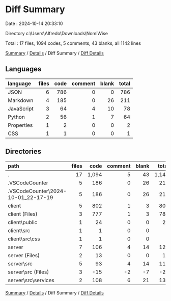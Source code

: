 # Diff Summary

Date : 2024-10-14 20:33:10

Directory c:\\Users\\Alfredo\\Downloads\\NomiWise

Total : 17 files,  1094 codes, 5 comments, 43 blanks, all 1142 lines

[Summary](results.md) / [Details](details.md) / Diff Summary / [Diff Details](diff-details.md)

## Languages
| language | files | code | comment | blank | total |
| :--- | ---: | ---: | ---: | ---: | ---: |
| JSON | 6 | 786 | 0 | 0 | 786 |
| Markdown | 4 | 185 | 0 | 26 | 211 |
| JavaScript | 3 | 64 | 4 | 10 | 78 |
| Python | 2 | 56 | 1 | 7 | 64 |
| Properties | 1 | 2 | 0 | 0 | 2 |
| CSS | 1 | 1 | 0 | 0 | 1 |

## Directories
| path | files | code | comment | blank | total |
| :--- | ---: | ---: | ---: | ---: | ---: |
| . | 17 | 1,094 | 5 | 43 | 1,142 |
| .VSCodeCounter | 5 | 186 | 0 | 26 | 212 |
| .VSCodeCounter\\2024-10-01_22-17-19 | 5 | 186 | 0 | 26 | 212 |
| client | 5 | 802 | 1 | 3 | 806 |
| client (Files) | 3 | 777 | 1 | 3 | 781 |
| client\\public | 1 | 24 | 0 | 0 | 24 |
| client\\src | 1 | 1 | 0 | 0 | 1 |
| client\\src\\css | 1 | 1 | 0 | 0 | 1 |
| server | 7 | 106 | 4 | 14 | 124 |
| server (Files) | 2 | 13 | 0 | 0 | 13 |
| server\\src | 5 | 93 | 4 | 14 | 111 |
| server\\src (Files) | 3 | -15 | -2 | -7 | -24 |
| server\\src\\services | 2 | 108 | 6 | 21 | 135 |

[Summary](results.md) / [Details](details.md) / Diff Summary / [Diff Details](diff-details.md)